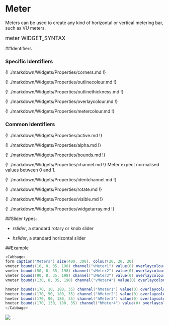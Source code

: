 # Meter

Meters can be used to create any kind of horizontal or vertical metering bar, such as VU meters. 


<big></pre>
meter WIDGET_SYNTAX
</pre></big>
<!--(End of syntax)/-->

##Identifiers

### Specific Identifiers

{! ./markdown/Widgets/Properties/corners.md !} 

{! ./markdown/Widgets/Properties/outlinecolour.md !}  

{! ./markdown/Widgets/Properties/outlinethickness.md !}  

{! ./markdown/Widgets/Properties/overlaycolour.md !} 

{! ./markdown/Widgets/Properties/metercolour.md !} 


### Common Identifiers

{! ./markdown/Widgets/Properties/active.md !}  

{! ./markdown/Widgets/Properties/alpha.md !} 

{! ./markdown/Widgets/Properties/bounds.md !}   

{! ./markdown/Widgets/Properties/channel.md !}  Meter expect normalised values between 0 and 1.
 
{! ./markdown/Widgets/Properties/identchannel.md !}  

{! ./markdown/Widgets/Properties/rotate.md !}    

{! ./markdown/Widgets/Properties/visible.md !}  
 
{! ./markdown/Widgets/Properties/widgetarray.md !}  

##Slider types:

* *rslider*, a standard rotary or knob slider

* *hslider*, a standard horizontal slider

<!--(End of identifiers)/-->

##Example
```csharp
<Cabbage>
form caption("Meters") size(400, 300), colour(20, 20, 20)
vmeter bounds(10, 8, 35, 198) channel("vMeter1") value(0) overlaycolour(70, 53, 53, 255) metercolour:0(0, 255, 0, 255) metercolour:1(0, 103, 171, 255) metercolour:2(23, 0, 123, 255) outlinethickness(4) 
vmeter bounds(50, 8, 35, 198) channel("vMeter2") value(0) overlaycolour(70, 53, 53, 255) metercolour:0(0, 255, 0, 255) metercolour:1(0, 103, 171, 255) metercolour:2(23, 0, 123, 255) outlinethickness(4) 
vmeter bounds(90, 8, 35, 198) channel("vMeter3") value(0) overlaycolour(70, 53, 53, 255) metercolour:0(0, 255, 0, 255) metercolour:1(0, 103, 171, 255) metercolour:2(23, 0, 123, 255) outlinethickness(4) 
vmeter bounds(130, 8, 35, 198) channel("vMeter4") value(0) overlaycolour(70, 53, 53, 255) metercolour:0(0, 255, 0, 255) metercolour:1(0, 103, 171, 255) metercolour:2(23, 0, 123, 255) outlinethickness(4) 

hmeter bounds(170, 10, 180, 35) channel("hMeter1") value(0) overlaycolour(70, 53, 53, 255) metercolour:0(0, 255, 0, 255) metercolour:1(0, 103, 171, 255) metercolour:2(23, 0, 123, 255) outlinethickness(4) 
hmeter bounds(170, 50, 180, 35) channel("hMeter2") value(0) overlaycolour(70, 53, 53, 255) metercolour:0(0, 255, 0, 255) metercolour:1(0, 103, 171, 255) metercolour:2(23, 0, 123, 255) outlinethickness(4) 
hmeter bounds(170, 90, 180, 35) channel("hMeter3") value(0) overlaycolour(70, 53, 53, 255) metercolour:0(0, 255, 0, 255) metercolour:1(0, 103, 171, 255) metercolour:2(23, 0, 123, 255) outlinethickness(4) 
hmeter bounds(170, 130, 180, 35) channel("hMeter4") value(0) overlaycolour(70, 53, 53, 255) metercolour:0(0, 255, 0, 255) metercolour:1(0, 103, 171, 255) metercolour:2(23, 0, 123, 255) outlinethickness(4) 
</Cabbage>
```

![](../images/metersEample.png)